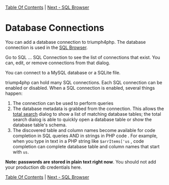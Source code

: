 [Table Of Contents](/#toc) | [Next - SQL Browser](/sql-browser/)

# Database Connections #

You can add a database connection to triumph4php. The database
connection is used in the [SQL Browser](/sql-browser/).

Go to SQL ... SQL Connection to see the list of connections that
exist.  You can, edit, or remove connections from that dialog.

You can connect to a MySQL database or a SQLite file.

triump4php can hold many SQL connections.  Each SQL connection
can be enabled or disabled.  When a SQL connection is enabled, several 
things happen:

1. The connection can be used to perform queries 
2. The database metadata is grabbed from the connection. This allows the
   [total search](/total-search/) dialog to show a list of matching
   database tables; the total search dialog is able to quickly
   open a database table or show the database table's schema.
3. The discovered table and column names become available for
   code completion in SQL queries AND in strings in PHP code . For example,
   when you type in text in a PHP string like `$arrItems['us` , code completion 
   can complete database table and column names that start with `us`.
    
	

**Note: passwords are stored in plain text right now**. You should
not add your production db credentials here.


[Table Of Contents](/#toc) | [Next - SQL Browser](/sql-browser/)